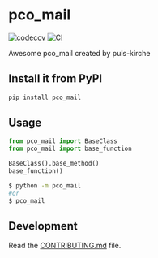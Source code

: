 # pco_mail

[![codecov](https://codecov.io/gh/puls-kirche/pco-mail/branch/main/graph/badge.svg?token=pco-mail_token_here)](https://codecov.io/gh/puls-kirche/pco-mail)
[![CI](https://github.com/puls-kirche/pco-mail/actions/workflows/main.yml/badge.svg)](https://github.com/puls-kirche/pco-mail/actions/workflows/main.yml)

Awesome pco_mail created by puls-kirche

## Install it from PyPI

```bash
pip install pco_mail
```

## Usage

```py
from pco_mail import BaseClass
from pco_mail import base_function

BaseClass().base_method()
base_function()
```

```bash
$ python -m pco_mail
#or
$ pco_mail
```

## Development

Read the [CONTRIBUTING.md](CONTRIBUTING.md) file.
